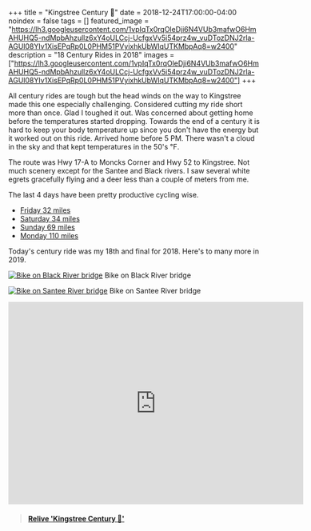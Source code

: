 +++
title =  "Kingstree Century 💯"
date = 2018-12-24T17:00:00-04:00
noindex = false
tags = []
featured_image = "https://lh3.googleusercontent.com/1vpIqTx0rqOleDji6N4VUb3mafwO6HmAHUHQ5-ndMpbAhzullz6xY4oULCcj-UcfgxVv5i54prz4w_vuDTozDNJ2rla-AGUl08YIv1XisEPqRp0L0PHM51PVyixhkUbWIqUTKMbpAq8=w2400"
description = "18 Century Rides in 2018"
images = ["https://lh3.googleusercontent.com/1vpIqTx0rqOleDji6N4VUb3mafwO6HmAHUHQ5-ndMpbAhzullz6xY4oULCcj-UcfgxVv5i54prz4w_vuDTozDNJ2rla-AGUl08YIv1XisEPqRp0L0PHM51PVyixhkUbWIqUTKMbpAq8=w2400"]
+++

All century rides are tough but the head winds on the way to Kingstree made this one especially challenging. Considered cutting my ride short more than once. Glad I toughed it out. Was concerned about getting home before the temperatures started dropping. Towards the end of a century it is hard to keep your body temperature up since you don't have the energy but it worked out on this ride. Arrived home before 5 PM. There wasn't a cloud in the sky and that kept temperatures in the 50's ℉.

The route was Hwy 17-A to Moncks Corner and Hwy 52 to Kingstree. Not much scenery except for the Santee and Black rivers. I saw several white egrets gracefully flying and a deer less than a couple of meters from me.  

The last 4 days have been pretty productive cycling wise.

- [Friday 32 miles](/posts/20181221/)
- [Saturday 34 miles](/posts/20181222/)
- [Sunday 69 miles](/posts/20181223/)
- [Monday 110 miles](/posts/20181224/)

Today's century ride was my 18th and final for 2018. Here's to many more in 2019. 

[![Bike on Black River bridge](https://lh3.googleusercontent.com/LRd_t_FM2W5xpcn1nkO2Q5R3g4f0a4XI90wouQq6SBI4dXJ1PwZ4KcBLrut6DlTFSsgLDWiPSTs3aH4_qGav9wNFGg-aDsl3KkAJtOegvckGNcOS_FAh8YIywHAijuls36R0DnLbMeE=w2400)](https://lh3.googleusercontent.com/LRd_t_FM2W5xpcn1nkO2Q5R3g4f0a4XI90wouQq6SBI4dXJ1PwZ4KcBLrut6DlTFSsgLDWiPSTs3aH4_qGav9wNFGg-aDsl3KkAJtOegvckGNcOS_FAh8YIywHAijuls36R0DnLbMeE=w2400)
Bike on Black River bridge

[![Bike on Santee River bridge](https://lh3.googleusercontent.com/4a5j1mxECdxs7yONUBpUSmzS_XZGps_o6-cjkdyGQbIE5tOKubheichiLXev2WV8hGZtf_Uaqk4q-nx24mbKlcEh-J3fXWL2ESe_VQGCz2mJ8UkFbiJNL50xfZfL7mMiLKjRj7mtvgA=w2400)](https://lh3.googleusercontent.com/4a5j1mxECdxs7yONUBpUSmzS_XZGps_o6-cjkdyGQbIE5tOKubheichiLXev2WV8hGZtf_Uaqk4q-nx24mbKlcEh-J3fXWL2ESe_VQGCz2mJ8UkFbiJNL50xfZfL7mMiLKjRj7mtvgA=w2400)
Bike on Santee River bridge

<iframe height='405' width='590' frameborder='0' allowtransparency='true' scrolling='no' src='https://www.strava.com/activities/2033922906/embed/126418913e59be06e303b7a27f0ca9e973163735'></iframe>


<blockquote class="embedly-card" data-card-controls="0" data-card-key="f1631a41cb254ca5b035dc5747a5bd75"><h4><a href="https://www.relive.cc/view/2033922906?r=embed-site">Relive 'Kingstree Century 💯'</a></h4></blockquote>
        <script async src="https://cdn.embedly.com/widgets/platform.js" charset="UTF-8"></script>
